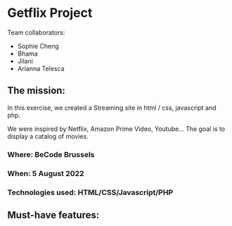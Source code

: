 # Getflix Project

Team collaborators: 
- Sophie Cheng
- Bhama
- Jilani 
- Arianna Telesca

## The mission:
In this exercise, we created a Streaming site in html / css, javascript and php.

We were inspired by Netflix, Amazon Prime Video, Youtube...  The goal is to display a catalog of movies.

### Where: BeCode Brussels
### When: 5 August 2022
### Technologies used: HTML/CSS/Javascript/PHP

## Must-have features:



